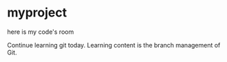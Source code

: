 # myproject
here is my code's room

Continue learning git today.
Learning content is the branch management of Git.

